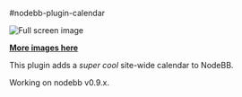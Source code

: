 #nodebb-plugin-calendar

![Full screen image](http://i.imgur.com/k6umK8N.png)

[**More images here**](http://imgur.com/a/7qQAV)

This plugin adds a *super cool* site-wide calendar to NodeBB.

Working on nodebb v0.9.x.
